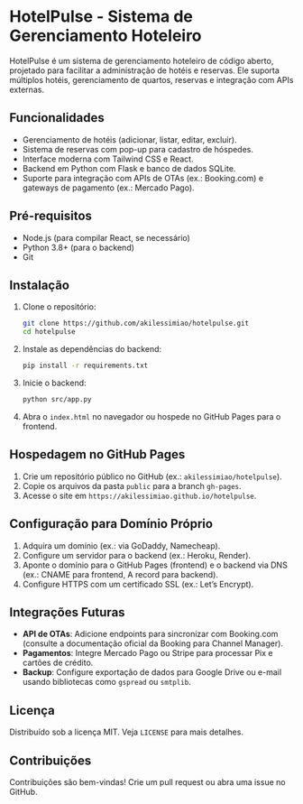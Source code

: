 # HotelPulse - Sistema de Gerenciamento Hoteleiro

HotelPulse é um sistema de gerenciamento hoteleiro de código aberto, projetado para facilitar a administração de hotéis e reservas. Ele suporta múltiplos hotéis, gerenciamento de quartos, reservas e integração com APIs externas.

## Funcionalidades
- Gerenciamento de hotéis (adicionar, listar, editar, excluir).
- Sistema de reservas com pop-up para cadastro de hóspedes.
- Interface moderna com Tailwind CSS e React.
- Backend em Python com Flask e banco de dados SQLite.
- Suporte para integração com APIs de OTAs (ex.: Booking.com) e gateways de pagamento (ex.: Mercado Pago).

## Pré-requisitos
- Node.js (para compilar React, se necessário)
- Python 3.8+ (para o backend)
- Git

## Instalação
1. Clone o repositório:
   ```bash
   git clone https://github.com/akilessimiao/hotelpulse.git
   cd hotelpulse
   ```
2. Instale as dependências do backend:
   ```bash
   pip install -r requirements.txt
   ```
3. Inicie o backend:
   ```bash
   python src/app.py
   ```
4. Abra o `index.html` no navegador ou hospede no GitHub Pages para o frontend.

## Hospedagem no GitHub Pages
1. Crie um repositório público no GitHub (ex.: `akilessimiao/hotelpulse`).
2. Copie os arquivos da pasta `public` para a branch `gh-pages`.
3. Acesse o site em `https://akilessimiao.github.io/hotelpulse`.

## Configuração para Domínio Próprio
1. Adquira um domínio (ex.: via GoDaddy, Namecheap).
2. Configure um servidor para o backend (ex.: Heroku, Render).
3. Aponte o domínio para o GitHub Pages (frontend) e o backend via DNS (ex.: CNAME para frontend, A record para backend).
4. Configure HTTPS com um certificado SSL (ex.: Let’s Encrypt).

## Integrações Futuras
- **API de OTAs**: Adicione endpoints para sincronizar com Booking.com (consulte a documentação oficial da Booking para Channel Manager).
- **Pagamentos**: Integre Mercado Pago ou Stripe para processar Pix e cartões de crédito.
- **Backup**: Configure exportação de dados para Google Drive ou e-mail usando bibliotecas como `gspread` ou `smtplib`.

## Licença
Distribuído sob a licença MIT. Veja `LICENSE` para mais detalhes.

## Contribuições
Contribuições são bem-vindas! Crie um pull request ou abra uma issue no GitHub.
